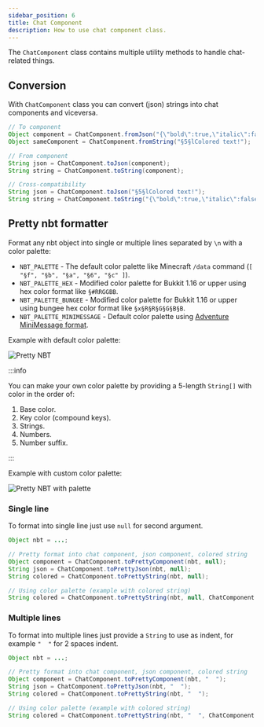 ```yaml
---
sidebar_position: 6
title: Chat Component
description: How to use chat component class.
---
```


The `ChatComponent` class contains multiple utility methods to handle chat-related things.

## Conversion

With `ChatComponent` class you can convert (json) strings into chat components and viceversa.

```java
// To component
Object component = ChatComponent.fromJson("{\"bold\":true,\"italic\":false,\"color\":\"dark_purple\",\"text\":\"Colored text!\"}");
Object sameComponent = ChatComponent.fromString("§5§lColored text!");

// From component
String json = ChatComponent.toJson(component);
String string = ChatComponent.toString(component);

// Cross-compatibility
String json = ChatComponent.toJson("§5§lColored text!");
String string = ChatComponent.toString("{\"bold\":true,\"italic\":false,\"color\":\"dark_purple\",\"text\":\"Colored text!\"}");
```

## Pretty nbt formatter

Format any nbt object into single or multiple lines separated by `\n` with a color palette:

* `NBT_PALETTE` - The default color palette like Minecraft `/data` command (`[ "§f", "§b", "§a", "§6", "§c" ]`).
* `NBT_PALETTE_HEX` - Modified color palette for Bukkit 1.16 or upper using hex color format like `§#RRGGBB`.
* `NBT_PALETTE_BUNGEE` - Modified color palette for Bukkit 1.16 or upper using bungee hex color format like `§x§R§R§G§G§B§B`.
* `NBT_PALETTE_MINIMESSAGE` - Default color palette using [Adventure MiniMessage format](https://docs.advntr.dev/minimessage/index.html).

Example with default color palette:

![Pretty NBT](https://raw.githubusercontent.com/saicone/rtag/main/docs/images/pretty-nbt.png)

:::info

You can make your own color palette by providing a 5-length `String[]` with color in the order of:

1. Base color.
2. Key color (compound keys).
3. Strings.
4. Numbers.
5. Number suffix.

:::

Example with custom color palette:

![Pretty NBT with palette](https://raw.githubusercontent.com/saicone/rtag/main/docs/images/pretty-nbt-palette.png)

### Single line

To format into single line just use `null` for second argument.

```java
Object nbt = ...;

// Pretty format into chat component, json component, colored string
Object component = ChatComponent.toPrettyComponent(nbt, null);
String json = ChatComponent.toPrettyJson(nbt, null);
String colored = ChatComponent.toPrettyString(nbt, null);

// Using color palette (example with colored string)
String colored = ChatComponent.toPrettyString(nbt, null, ChatComponent.NBT_PALETTE_BUNGEE);
```

### Multiple lines

To format into multiple lines just provide a `String` to use as indent, for example `"  "` for 2 spaces indent.

```java
Object nbt = ...;

// Pretty format into chat component, json component, colored string
Object component = ChatComponent.toPrettyComponent(nbt, "  ");
String json = ChatComponent.toPrettyJson(nbt, "  ");
String colored = ChatComponent.toPrettyString(nbt, "  ");

// Using color palette (example with colored string)
String colored = ChatComponent.toPrettyString(nbt, "  ", ChatComponent.NBT_PALETTE_BUNGEE);
```
